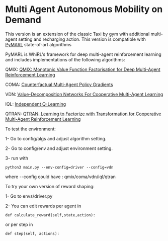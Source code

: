 # Multi Agent Autonomous Mobility on Demand


This version is an extension of the classic Taxi by gym with additional multi-agent setting and recharging action. 
This version is compatible with [PyMARL](https://github.com/oxwhirl/pymarl) state-of-art algorithms

PyMARL is WhiRL's framework for deep multi-agent reinforcement learning and includes implementations of the following algorithms:

QMIX: [QMIX: Monotonic Value Function Factorisation for Deep Multi-Agent Reinforcement Learning](https://arxiv.org/abs/1803.11485)

COMA: [Counterfactual Multi-Agent Policy Gradients](https://arxiv.org/abs/1705.08926)

VDN: [Value-Decomposition Networks For Cooperative Multi-Agent Learning](https://arxiv.org/abs/1706.05296)

IQL: [Independent Q-Learning](https://arxiv.org/abs/1511.08779)

QTRAN: [QTRAN: Learning to Factorize with Transformation for Cooperative Multi-Agent Reinforcement Learning](https://arxiv.org/abs/1905.05408)


To test the environment:

1- Go to config/algs and adjust algorithm setting.

2- Go to config/env and adjust environment setting.

3- run with 
```
python3 main.py --env-config=driver --config=vdn
```
where --config could have : qmix/coma/vdn/iql/qtran

To try your own version of reward shaping:

1- Go to envs/driver.py

2- You can edit rewards per agent in

```
def calculate_reward(self,state,action):
```
or per step in
```
def step(self, actions):
```

